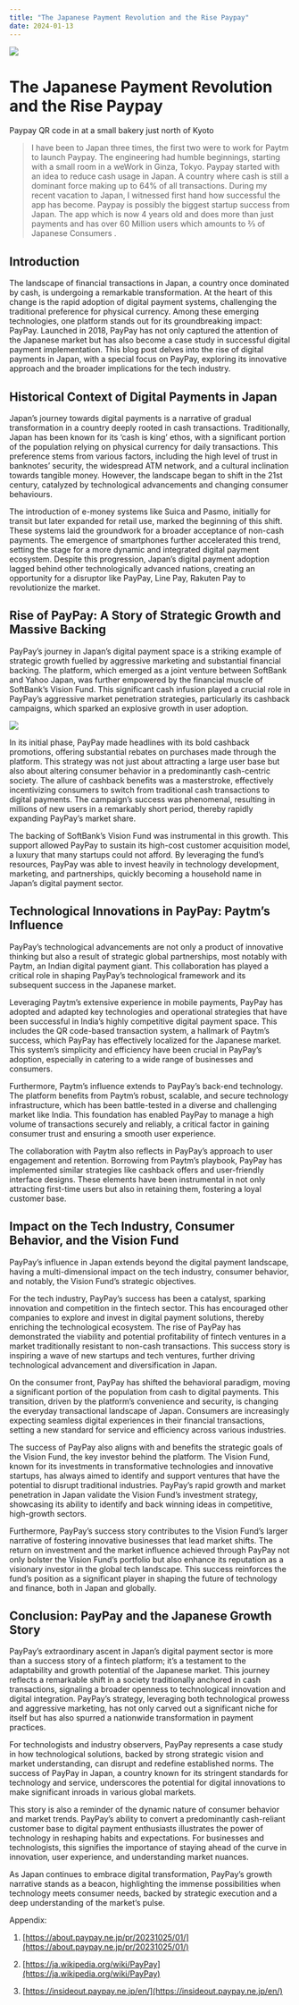 ```yaml
---
title: "The Japanese Payment Revolution and the Rise Paypay"
date: 2024-01-13
---
```


<image src="https://miro.medium.com/v2/resize:fit:1400/format:webp/1*Moi-f_QSAVzsuuwikrhyiw.jpeg"/>



# The Japanese Payment Revolution and the Rise Paypay

Paypay QR code in at a small bakery just north of Kyoto
> I have been to Japan three times, the first two were to work for Paytm to launch Paypay. The engineering had humble beginnings, starting with a small room in a weWork in Ginza, Tokyo. Paypay started with an idea to reduce cash usage in Japan. A country where cash is still a dominant force making up to 64% of all transactions.
> During my recent vacation to Japan, I witnessed first hand how successful the app has become. Paypay is possibly the biggest startup success from Japan. The app which is now 4 years old and does more than just payments and has over 60 Million users which amounts to ⅔ of Japanese Consumers .

## Introduction

The landscape of financial transactions in Japan, a country once dominated by cash, is undergoing a remarkable transformation. At the heart of this change is the rapid adoption of digital payment systems, challenging the traditional preference for physical currency. Among these emerging technologies, one platform stands out for its groundbreaking impact: PayPay. Launched in 2018, PayPay has not only captured the attention of the Japanese market but has also become a case study in successful digital payment implementation. This blog post delves into the rise of digital payments in Japan, with a special focus on PayPay, exploring its innovative approach and the broader implications for the tech industry.

## Historical Context of Digital Payments in Japan

Japan’s journey towards digital payments is a narrative of gradual transformation in a country deeply rooted in cash transactions. Traditionally, Japan has been known for its ‘cash is king’ ethos, with a significant portion of the population relying on physical currency for daily transactions. This preference stems from various factors, including the high level of trust in banknotes’ security, the widespread ATM network, and a cultural inclination towards tangible money. However, the landscape began to shift in the 21st century, catalyzed by technological advancements and changing consumer behaviours.

The introduction of e-money systems like Suica and Pasmo, initially for transit but later expanded for retail use, marked the beginning of this shift. These systems laid the groundwork for a broader acceptance of non-cash payments. The emergence of smartphones further accelerated this trend, setting the stage for a more dynamic and integrated digital payment ecosystem. Despite this progression, Japan’s digital payment adoption lagged behind other technologically advanced nations, creating an opportunity for a disruptor like PayPay, Line Pay, Rakuten Pay to revolutionize the market.

## Rise of PayPay: A Story of Strategic Growth and Massive Backing

PayPay’s journey in Japan’s digital payment space is a striking example of strategic growth fuelled by aggressive marketing and substantial financial backing. The platform, which emerged as a joint venture between SoftBank and Yahoo Japan, was further empowered by the financial muscle of SoftBank’s Vision Fund. This significant cash infusion played a crucial role in PayPay’s aggressive market penetration strategies, particularly its cashback campaigns, which sparked an explosive growth in user adoption.

<image src="https://cdn-images-1.medium.com/max/2000/0*V4rnYXP1EdsjSSOj.jpg"/> 

In its initial phase, PayPay made headlines with its bold cashback promotions, offering substantial rebates on purchases made through the platform. This strategy was not just about attracting a large user base but also about altering consumer behavior in a predominantly cash-centric society. The allure of cashback benefits was a masterstroke, effectively incentivizing consumers to switch from traditional cash transactions to digital payments. The campaign’s success was phenomenal, resulting in millions of new users in a remarkably short period, thereby rapidly expanding PayPay’s market share.

The backing of SoftBank’s Vision Fund was instrumental in this growth. This support allowed PayPay to sustain its high-cost customer acquisition model, a luxury that many startups could not afford. By leveraging the fund’s resources, PayPay was able to invest heavily in technology development, marketing, and partnerships, quickly becoming a household name in Japan’s digital payment sector.

## Technological Innovations in PayPay: Paytm’s Influence

PayPay’s technological advancements are not only a product of innovative thinking but also a result of strategic global partnerships, most notably with Paytm, an Indian digital payment giant. This collaboration has played a critical role in shaping PayPay’s technological framework and its subsequent success in the Japanese market.

Leveraging Paytm’s extensive experience in mobile payments, PayPay has adopted and adapted key technologies and operational strategies that have been successful in India’s highly competitive digital payment space. This includes the QR code-based transaction system, a hallmark of Paytm’s success, which PayPay has effectively localized for the Japanese market. This system’s simplicity and efficiency have been crucial in PayPay’s adoption, especially in catering to a wide range of businesses and consumers.

Furthermore, Paytm’s influence extends to PayPay’s back-end technology. The platform benefits from Paytm’s robust, scalable, and secure technology infrastructure, which has been battle-tested in a diverse and challenging market like India. This foundation has enabled PayPay to manage a high volume of transactions securely and reliably, a critical factor in gaining consumer trust and ensuring a smooth user experience.

The collaboration with Paytm also reflects in PayPay’s approach to user engagement and retention. Borrowing from Paytm’s playbook, PayPay has implemented similar strategies like cashback offers and user-friendly interface designs. These elements have been instrumental in not only attracting first-time users but also in retaining them, fostering a loyal customer base.

## Impact on the Tech Industry, Consumer Behavior, and the Vision Fund

PayPay’s influence in Japan extends beyond the digital payment landscape, having a multi-dimensional impact on the tech industry, consumer behavior, and notably, the Vision Fund’s strategic objectives.

For the tech industry, PayPay’s success has been a catalyst, sparking innovation and competition in the fintech sector. This has encouraged other companies to explore and invest in digital payment solutions, thereby enriching the technological ecosystem. The rise of PayPay has demonstrated the viability and potential profitability of fintech ventures in a market traditionally resistant to non-cash transactions. This success story is inspiring a wave of new startups and tech ventures, further driving technological advancement and diversification in Japan.

On the consumer front, PayPay has shifted the behavioral paradigm, moving a significant portion of the population from cash to digital payments. This transition, driven by the platform’s convenience and security, is changing the everyday transactional landscape of Japan. Consumers are increasingly expecting seamless digital experiences in their financial transactions, setting a new standard for service and efficiency across various industries.

The success of PayPay also aligns with and benefits the strategic goals of the Vision Fund, the key investor behind the platform. The Vision Fund, known for its investments in transformative technologies and innovative startups, has always aimed to identify and support ventures that have the potential to disrupt traditional industries. PayPay’s rapid growth and market penetration in Japan validate the Vision Fund’s investment strategy, showcasing its ability to identify and back winning ideas in competitive, high-growth sectors.

Furthermore, PayPay’s success story contributes to the Vision Fund’s larger narrative of fostering innovative businesses that lead market shifts. The return on investment and the market influence achieved through PayPay not only bolster the Vision Fund’s portfolio but also enhance its reputation as a visionary investor in the global tech landscape. This success reinforces the fund’s position as a significant player in shaping the future of technology and finance, both in Japan and globally.

## Conclusion: PayPay and the Japanese Growth Story

PayPay’s extraordinary ascent in Japan’s digital payment sector is more than a success story of a fintech platform; it’s a testament to the adaptability and growth potential of the Japanese market. This journey reflects a remarkable shift in a society traditionally anchored in cash transactions, signaling a broader openness to technological innovation and digital integration. PayPay’s strategy, leveraging both technological prowess and aggressive marketing, has not only carved out a significant niche for itself but has also spurred a nationwide transformation in payment practices.

For technologists and industry observers, PayPay represents a case study in how technological solutions, backed by strong strategic vision and market understanding, can disrupt and redefine established norms. The success of PayPay in Japan, a country known for its stringent standards for technology and service, underscores the potential for digital innovations to make significant inroads in various global markets.

This story is also a reminder of the dynamic nature of consumer behavior and market trends. PayPay’s ability to convert a predominantly cash-reliant customer base to digital payment enthusiasts illustrates the power of technology in reshaping habits and expectations. For businesses and technologists, this signifies the importance of staying ahead of the curve in innovation, user experience, and understanding market nuances.

As Japan continues to embrace digital transformation, PayPay’s growth narrative stands as a beacon, highlighting the immense possibilities when technology meets consumer needs, backed by strategic execution and a deep understanding of the market’s pulse.

Appendix:

1. [https://about.paypay.ne.jp/pr/20231025/01/](https://about.paypay.ne.jp/pr/20231025/01/)

1. [https://ja.wikipedia.org/wiki/PayPay](https://ja.wikipedia.org/wiki/PayPay)

1. [https://insideout.paypay.ne.jp/en/](https://insideout.paypay.ne.jp/en/)
